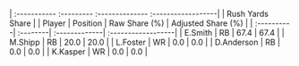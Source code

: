 | :----------- :--------- :-------------- :------------------|
|                      Rush Yards Share                      |
| Player     | Position | Raw Share (%) | Adjusted Share (%) |
| :----------| :--------| :-------------| :------------------|
| E.Smith    | RB       | 67.4          | 67.4               |
| M.Shipp    | RB       | 20.0          | 20.0               |
| L.Foster   | WR       | 0.0           | 0.0                |
| D.Anderson | RB       | 0.0           | 0.0                |
| K.Kasper   | WR       | 0.0           | 0.0                |